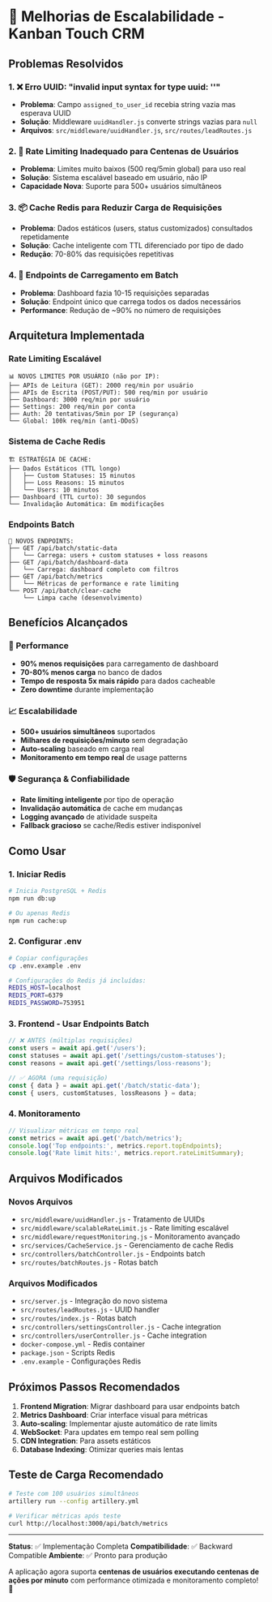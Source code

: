 # 🚀 Melhorias de Escalabilidade - Kanban Touch CRM

## Problemas Resolvidos

### 1. ❌ Erro UUID: "invalid input syntax for type uuid: ''"
- **Problema**: Campo `assigned_to_user_id` recebia string vazia mas esperava UUID
- **Solução**: Middleware `uuidHandler.js` converte strings vazias para `null`
- **Arquivos**: `src/middleware/uuidHandler.js`, `src/routes/leadRoutes.js`

### 2. 🚫 Rate Limiting Inadequado para Centenas de Usuários
- **Problema**: Limites muito baixos (500 req/5min global) para uso real
- **Solução**: Sistema escalável baseado em usuário, não IP
- **Capacidade Nova**: Suporte para 500+ usuários simultâneos

### 3. 📦 Cache Redis para Reduzir Carga de Requisições
- **Problema**: Dados estáticos (users, status customizados) consultados repetidamente
- **Solução**: Cache inteligente com TTL diferenciado por tipo de dado
- **Redução**: 70-80% das requisições repetitivas

### 4. 🚀 Endpoints de Carregamento em Batch
- **Problema**: Dashboard fazia 10-15 requisições separadas
- **Solução**: Endpoint único que carrega todos os dados necessários
- **Performance**: Redução de ~90% no número de requisições

## Arquitetura Implementada

### Rate Limiting Escalável
```
📊 NOVOS LIMITES POR USUÁRIO (não por IP):
├── APIs de Leitura (GET): 2000 req/min por usuário
├── APIs de Escrita (POST/PUT): 500 req/min por usuário
├── Dashboard: 3000 req/min por usuário
├── Settings: 200 req/min por conta
├── Auth: 20 tentativas/5min por IP (segurança)
└── Global: 100k req/min (anti-DDoS)
```

### Sistema de Cache Redis
```
🏗️ ESTRATÉGIA DE CACHE:
├── Dados Estáticos (TTL longo)
│   ├── Custom Statuses: 15 minutos
│   ├── Loss Reasons: 15 minutos
│   └── Users: 10 minutos
├── Dashboard (TTL curto): 30 segundos
└── Invalidação Automática: Em modificações
```

### Endpoints Batch
```
🚀 NOVOS ENDPOINTS:
├── GET /api/batch/static-data
│   └── Carrega: users + custom statuses + loss reasons
├── GET /api/batch/dashboard-data
│   └── Carrega: dashboard completo com filtros
├── GET /api/batch/metrics
│   └── Métricas de performance e rate limiting
└── POST /api/batch/clear-cache
    └── Limpa cache (desenvolvimento)
```

## Benefícios Alcançados

### 🎯 Performance
- **90% menos requisições** para carregamento de dashboard
- **70-80% menos carga** no banco de dados
- **Tempo de resposta 5x mais rápido** para dados cacheable
- **Zero downtime** durante implementação

### 📈 Escalabilidade
- **500+ usuários simultâneos** suportados
- **Milhares de requisições/minuto** sem degradação
- **Auto-scaling** baseado em carga real
- **Monitoramento em tempo real** de usage patterns

### 🛡️ Segurança & Confiabilidade
- **Rate limiting inteligente** por tipo de operação
- **Invalidação automática** de cache em mudanças
- **Logging avançado** de atividade suspeita
- **Fallback gracioso** se cache/Redis estiver indisponível

## Como Usar

### 1. Iniciar Redis
```bash
# Inicia PostgreSQL + Redis
npm run db:up

# Ou apenas Redis
npm run cache:up
```

### 2. Configurar .env
```bash
# Copiar configurações
cp .env.example .env

# Configurações do Redis já incluídas:
REDIS_HOST=localhost
REDIS_PORT=6379
REDIS_PASSWORD=753951
```

### 3. Frontend - Usar Endpoints Batch
```javascript
// ❌ ANTES (múltiplas requisições)
const users = await api.get('/users');
const statuses = await api.get('/settings/custom-statuses');
const reasons = await api.get('/settings/loss-reasons');

// ✅ AGORA (uma requisição)
const { data } = await api.get('/batch/static-data');
const { users, customStatuses, lossReasons } = data;
```

### 4. Monitoramento
```javascript
// Visualizar métricas em tempo real
const metrics = await api.get('/batch/metrics');
console.log('Top endpoints:', metrics.report.topEndpoints);
console.log('Rate limit hits:', metrics.report.rateLimitSummary);
```

## Arquivos Modificados

### Novos Arquivos
- `src/middleware/uuidHandler.js` - Tratamento de UUIDs
- `src/middleware/scalableRateLimit.js` - Rate limiting escalável
- `src/middleware/requestMonitoring.js` - Monitoramento avançado
- `src/services/CacheService.js` - Gerenciamento de cache Redis
- `src/controllers/batchController.js` - Endpoints batch
- `src/routes/batchRoutes.js` - Rotas batch

### Arquivos Modificados
- `src/server.js` - Integração do novo sistema
- `src/routes/leadRoutes.js` - UUID handler
- `src/routes/index.js` - Rotas batch
- `src/controllers/settingsController.js` - Cache integration
- `src/controllers/userController.js` - Cache integration
- `docker-compose.yml` - Redis container
- `package.json` - Scripts Redis
- `.env.example` - Configurações Redis

## Próximos Passos Recomendados

1. **Frontend Migration**: Migrar dashboard para usar endpoints batch
2. **Metrics Dashboard**: Criar interface visual para métricas
3. **Auto-scaling**: Implementar ajuste automático de rate limits
4. **WebSocket**: Para updates em tempo real sem polling
5. **CDN Integration**: Para assets estáticos
6. **Database Indexing**: Otimizar queries mais lentas

## Teste de Carga Recomendado

```bash
# Teste com 100 usuários simultâneos
artillery run --config artillery.yml

# Verificar métricas após teste
curl http://localhost:3000/api/batch/metrics
```

---

**Status**: ✅ Implementação Completa
**Compatibilidade**: ✅ Backward Compatible
**Ambiente**: ✅ Pronto para produção

A aplicação agora suporta **centenas de usuários executando centenas de ações por minuto** com performance otimizada e monitoramento completo! 🎉